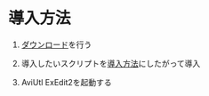 # 導入方法

1. [ダウンロード](https://github.com/nea-c/AviUtl-Scripts/archive/refs/heads/master.zip)を行う

2. 導入したいスクリプトを[導入方法](https://lineside0418.github.io/AviUtl2_Plugins/how-to-install)にしたがって導入

3. AviUtl ExEdit2を起動する
